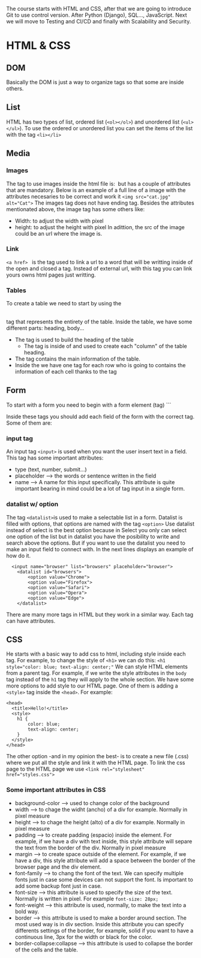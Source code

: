 The course starts with HTML and CSS, after that we are going to introduce Git to use control version. After Python (Django), SQL..., JavaScript. Next we will move to Testing and CI/CD and finally with Scalability and Security.

# HTML & CSS
## DOM
Basically the DOM is just a way to organize tags so that some are inside others.

## List
HTML has two types of list, ordered list (```<ol></ol>```) and unordered list (```<ul></ul>```). 
To use the ordered or unordered list you can set the items of the list with the tag ```<li></li>```

## Media 
### Images
The tag to use images inside the html file is: <img></img> but has a couple of attributes that are mandatory. Below is an example of a full line of a image with the attributes necesaries to be correct and work it
  ```<img src="cat.jpg" alt="Cat">```
The images tag does not have ending tag. Besides the attributes mentionated above, the image tag has some others like:
- Width: to adjust the width with pixel
- height: to adjust the height with pixel
In adittion, the src of the image could be an url where the image is.

### Link
```<a href> ``` is the tag used to link a url to a word that will be writting inside of the open and closed a tag. Instead of external url, with this tag you can link yours owns html pages just writting.

### Tables
To create a table we need to start by using the <table></table> tag that represents the entirety of the table. Inside the table, we have some different parts: heading, body...
- The tag <thead></thead> is used to build the heading of the table
  - The tag <th> is inside of <thead> and used to create each "column" of the table heading.
- The tag <tbody> contains the main information of the table.
- Inside the <tbody> we have one tag <tr> for each row who is going to contains the information of each cell thanks to the tag <td></td>

## Form
To start with a form you need to begin with a form element (tag) ```<form></form>
Inside these tags you should add each field of the form with the correct tag.
Some of them are:
### input tag
An input tag ```<input>``` is used when you want the user insert text in a field. This tag has some important attributes:
- type (text, number, submit...)
- placeholder --> the words or sentence written in the field
- name --> A name for this input specifically. This attribute is quite important bearing in mind could be a lot of tag input in a single form.
### datalist w/ option
The tag ```<datalist>```is used to make a selectable list in a form. Datalist is filled with options, that options are named with the tag ```<option>```
Use datalist instead of select is the best option because in Select you only can select one option of the list but in datalist you have the posibility to write and search above the options.
But if you want to use the datalist you need to make an input field to connect with. In the next lines displays an example of how do it.
```
  <input name="browser" list="browsers" placeholder="browser">
    <datalist id="browsers">
        <option value="Chrome">
        <option value="Firefox">
        <option value="Safari">
        <option value="Opera">
        <option value="Edge">
    </datalist>
```

There are many more tags in HTML but they work in a similar way. Each tag can have attributes. 

## CSS
He starts with a basic way to add css to html, including style inside each tag. 
For example, to change the style of `<h1>` we can do this:
`<h1 style="color: blue; text-align: center;"`
We can style HTML elements from a parent tag. For example, if we write the style attributes in the `body` tag instead of the `h1` tag they will apply to the whole section.
We have some more options to add style to our HTML page. One of them is adding a `<style>` tag inside the `<head>`. For example:
```
<head>
  <title>Hello!</title>
  <style>
    h1 {
        color: blue;
        text-align: center;
    }
  </style>
</head>
```

The other option -and in my opinion the best- is to create a new file (.css) where we put all the style and link it with the HTML page.
To link the css page to the HTML page we use `<link rel="stylesheet" href="styles.css">`

### Some important attributes in CSS
- background-color --> used to change color of the background
- width --> to chage the widht (ancho) of a div for example. Normally in pixel measure
- height --> to chage the height (alto) of a div for example. Normally in pixel measure
- padding --> to create padding (espacio) inside the element. For example, if we have a div with text inside, this style attribute will separe the text from the border of the div. Normally in pixel measure
- margin --> to create space outside of the element. For example, if we have a div, this style attribute will add a space between the border of the browser page and the div element.
- font-family --> to chang the font of the text. We can specify multiple fonts just in case some devices can not support the font. Is important to add some backup font just in case.
- font-size --> this attribute is used to specify the size of the text. Normally is written in pixel. For example `font-size: 28px;`
- font-weight --> this attribute is used, normally, to make the text into a bold way.
- border --> this attribute is used to make a border around section. The most used way is in div section. Inside this attribute you can specify differents settings of the border, for example, solid if you want to have a continuous line, 3px for the width or black for the color.
- border-collapse:collapse --> this attribute is used to collapse the border of the cells and the table. 







